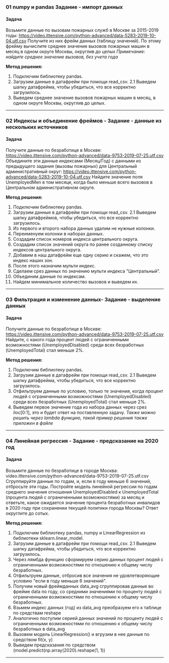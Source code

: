 ### 01 numpy и pandas Задание -  импорт данных
#### Задача
Возьмите данные по вызовам пожарных служб в Москве за 2015-2019 годы: https://video.ittensive.com/python-advanced/data-5283-2019-10-04.utf.csv
Получите из них фрейм данных (таблицу значений).
По этому фрейму вычислите среднее значение вызовов пожарных машин в месяц в одном округе Москвы, округлив до целых
_Примечание: найдите среднее значение вызовов, без учета года_

__Метод решения:__
1. Подключим библиотеку pandas.
2. Загрузим данные в датафрейм при помощи read_csv.
    2.1 Выведем шапку датафрейма, чтобы убедиться, что все корректно загрузилось.
3. Выведем среднее значение вызовов пожарных машин в месяц, в одном округе Москвы, округлив до целых.
___
 ### 02 Индексы и объединение фреймов - Задание - данные из нескольких источников
 #### Задача
Получите данные по безработице в Москве: https://video.ittensive.com/python-advanced/data-9753-2019-07-25.utf.csv
Объедините эти данные индексами (Месяц/Год) с данными из предыдущего задания (вызовы пожарных) для Центральный административный округ: https://video.ittensive.com/python-advanced/data-5283-2019-10-04.utf.csv
Найдите значение поля UnemployedMen в том месяце, когда было меньше всего вызовов в Центральном административном округе.

__Метод решения:__
1. Подключим библиотеку pandas.
2. Загрузим данные в датафрейм при помощи read_csv.
    2.1 Выведем шапку датафреймов, чтобы убедиться, что все корректно загрузилось.
3. Из первого и второго набора данных удалим не нужные колонки.
4. Переименуем колонки в наборах данных.
5. Создадим список номеров индекса центрального округа.
6. Создадим список значений округа по ранее созданному списку индексов центрального округа.
7. Добавим в наш датафрейм еще одну серию и скажем, что это индекс наших зон.
8. После этого назначим мульти индекс.
9. Сделаем срез данных по значению мульти индекса "Центральный".
10. Объединим данные по индексам.
11. Найдем минимальное количество вызовов и выведем их.
___
### 03 Фильтрация и изменение данных- Задание - выделение данных
 #### Задача
Получите данные по безработице в Москве: https://video.ittensive.com/python-advanced/data-9753-2019-07-25.utf.csv
Найдите, с какого года процент людей с ограниченными возможностями (UnemployedDisabled) среди всех безработных (UnemployedTotal) стал меньше 2%.

__Метод решения:__
1. Подключим библиотеку pandas.
2. Загрузим данные в датафрейм при помощи read_csv.
    2.1 Выведем шапку датафрейма, чтобы убедиться, что все корректно загрузилось.
3.  Отфильтруем данные по условию, только те значения, когда процент людей с ограниченными возможностями (UnemployedDisabled) среди всех безработных (UnemployedTotal) стал меньше 2%.
4. Выведем первое значение года из набора данных через срез iloc[0:1], это и будет ответ на поставленную задачу.
_Также можно решить через lambda функцию, такой пример решения также приложен в файле_
___

### 04 Линейная регрессия - Задание - предсказание на 2020 год
 #### Задача
Возьмите данные по безработице в городе Москва: video.ittensive.com/python-advanced/data-9753-2019-07-25.utf.csv
Сгруппируйте данные по годам, и, если в году меньше 6 значений, отбросьте эти годы.
Постройте модель линейной регрессии по годам среднего значения отношения UnemployedDisabled к UnemployedTotal (процента людей с ограниченными возможностями) за месяц и ответьте, какое ожидается значение процента безработных инвалидов в 2020 году при сохранении текущей политики города Москвы?
Ответ округлите до сотых.

__Метод решения:__
1. Подключим библиотеку pandas, numpy и LinearRegression из библиотеки sklearn.linear_model.
2. Загрузим данные в датафрейм при помощи read_csv.
    2.1 Выведем шапку датафрейма, чтобы убедиться, что все корректно загрузилось.
3. Через лямбда функцию сформируем серию данных процент людей с ограниченными возможностями по отношению к общему числу безработных.
4. Отфильтруем данные, отбросив все значения не удовлетворяющие условию "если в году меньше 6 значений".
5. Получим новый фреймданных data_avg сгруппировав данные во фрейме data по году, со средними значениями по проценту людей с ограниченными возможностями по отношению к общему числу безработных.
6.  Взьмем индекс данных (год) из data_avg преобразуем его к таблице по средствам 
reshape
7. Аналогично поступим серией данных значений по проценту людей с ограниченными возможностями по отношению к общему числу безработных в data_avg
8. Вызовем модель LinearRegression() и вгрузим в нее данные по средством fit(x, y)
9. Выведем предсказания по средством (model.predict(np.array(2020).reshape(1, 1))
___